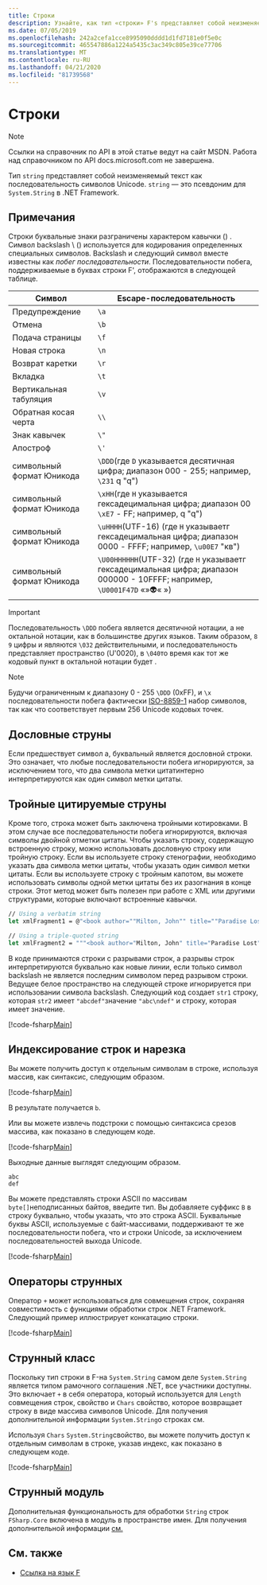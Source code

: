 ```yaml
---
title: Строки
description: Узнайте, как тип «строки» F's представляет собой неизменяемый текст в виде последовательности символов Unicode.
ms.date: 07/05/2019
ms.openlocfilehash: 242a2cefa1cce8995090dddd1d1fd7181e0f5e0c
ms.sourcegitcommit: 465547886a1224a5435c3ac349c805e39ce77706
ms.translationtype: MT
ms.contentlocale: ru-RU
ms.lasthandoff: 04/21/2020
ms.locfileid: "81739568"
---
```

# <a name="strings"></a>Строки

> [!NOTE]
> Ссылки на справочник по API в этой статье ведут на сайт MSDN.  Работа над справочником по API docs.microsoft.com не завершена.

Тип `string` представляет собой неизменяемый текст как последовательность символов Unicode. `string` — это псевдоним для `System.String` в .NET Framework.

## <a name="remarks"></a>Примечания

Строки буквальные знаки разграничены характером кавычки () . Символ backslash \\ () используется для кодирования определенных специальных символов. Backslash и следующий символ вместе известны как *побег последовательности*. Последовательности побега, поддерживаемые в буквах строки F', отображаются в следующей таблице.

|Символ|Escape-последовательность|
|---------|---------------|
|Предупреждение|`\a`|
|Отмена|`\b`|
|Подача страницы|`\f`|
|Новая строка|`\n`|
|Возврат каретки|`\r`|
|Вкладка|`\t`|
|Вертикальная табуляция|`\v`|
|Обратная косая черта|`\\`|
|Знак кавычек|`\"`|
|Апостроф|`\'`|
|символьный формат Юникода|`\DDD`(где `D` указывается десятичная цифра; диапазон 000 - 255; например, `\231` q "q")|
|символьный формат Юникода|`\xHH`(где `H` указывается гексадецимальная цифра; диапазон 00 `\xE7` - FF; например, q "q")|
|символьный формат Юникода|`\uHHHH`(UTF-16) (где `H` указываетг гексадецимальная цифра; диапазон 0000 - FFFF;  например, `\u00E7` "кв")|
|символьный формат Юникода|`\U00HHHHHH`(UTF-32) (где `H` указываетг гексадецимальная цифра; диапазон 000000 - 10FFFF;  например, `\U0001F47D` «»👽« »)|

> [!IMPORTANT]
> Последовательность `\DDD` побега является десятичной нотации, а не октальной нотации, как в большинстве других языков. Таким образом, `8` `9` цифры и являются `\032` действительными, и последовательность представляет пространство (U'0020), в `\040`то время как тот же кодовый пункт в октальной нотации будет .

> [!NOTE]
> Будучи ограниченным к диапазону 0 - 255 `\DDD` (0xFF), и `\x` последовательности побега фактически [ISO-8859-1](https://en.wikipedia.org/wiki/ISO/IEC_8859-1#Code_page_layout) набор символов, так как что соответствует первым 256 Unicode кодовых точек.

## <a name="verbatim-strings"></a>Дословные струны

Если предшествует символ а, буквальный является дословной строки. Это означает, что любые последовательности побега игнорируются, за исключением того, что два символа метки цитатинтерно интерпретируются как один символ метки цитаты.

## <a name="triple-quoted-strings"></a>Тройные цитируемые струны

Кроме того, строка может быть заключена тройными котировками. В этом случае все последовательности побега игнорируются, включая символы двойной отметки цитаты. Чтобы указать строку, содержащую встроенную строку, можно использовать дословную строку или тройную строку. Если вы используете строку стенографии, необходимо указать два символа метки цитаты, чтобы указать один символ метки цитаты. Если вы используете строку с тройным капотом, вы можете использовать символы одной метки цитаты без их разогнания в конце строки. Этот метод может быть полезен при работе с XML или другими структурами, которые включают встроенные кавычки.

```fsharp
// Using a verbatim string
let xmlFragment1 = @"<book author=""Milton, John"" title=""Paradise Lost"">"

// Using a triple-quoted string
let xmlFragment2 = """<book author="Milton, John" title="Paradise Lost">"""
```

В коде принимаются строки с разрывами строк, а разрывы строк интерпретируются буквально как новые линии, если только символ backslash не является последним символом перед разрывом строки. Ведущее белое пространство на следующей строке игнорируется при использовании символа backslash. Следующий код создает `str1` строку, которая `str2` имеет `"abcdef"`значение `"abc\ndef"` и строку, которая имеет значение.

[!code-fsharp[Main](~/samples/snippets/fsharp/lang-ref-1/snippet1001.fs)]

## <a name="string-indexing-and-slicing"></a>Индексирование строк и нарезка

Вы можете получить доступ к отдельным символам в строке, используя массив, как синтаксис, следующим образом.

[!code-fsharp[Main](~/samples/snippets/fsharp/lang-ref-1/snippet1002.fs)]

В результате получается `b`.

Или вы можете извлечь подстроки с помощью синтаксиса срезов массива, как показано в следующем коде.

[!code-fsharp[Main](~/samples/snippets/fsharp/lang-ref-1/snippet1003.fs)]

Выходные данные выглядят следующим образом.

```console
abc
def
```

Вы можете представлять строки ASCII по массивам `byte[]`неподписанных байтов, введите тип. Вы добавляете суффикс `B` в строку буквально, чтобы указать, что это строка ASCII. Буквальные буквы ASCII, используемые с байт-массивами, поддерживают те же последовательности побега, что и строки Unicode, за исключением последовательностей выхода Unicode.

[!code-fsharp[Main](~/samples/snippets/fsharp/lang-ref-1/snippet1004.fs)]

## <a name="string-operators"></a>Операторы струнных

Оператор `+` может использоваться для совмещения строк, сохраняя совместимость с функциями обработки строк .NET Framework. Следующий пример иллюстрирует конкатацию строки.

[!code-fsharp[Main](~/samples/snippets/fsharp/lang-ref-1/snippet1006.fs)]

## <a name="string-class"></a>Струнный класс

Поскольку тип строки в F-на `System.String` самом деле `System.String` является типом рамочного соглашения .NET, все участники доступны. Это включает `+` в себя оператора, который используется для `Length` совмещения строк, свойство и `Chars` свойство, которое возвращает строку в виде массива символов Unicode. Для получения дополнительной информации `System.String`о строках см.

Используя `Chars` `System.String`свойство, вы можете получить доступ к отдельным символам в строке, указав индекс, как показано в следующем коде.

[!code-fsharp[Main](~/samples/snippets/fsharp/lang-ref-1/snippet1005.fs)]

## <a name="string-module"></a>Струнный модуль

Дополнительная функциональность для обработки `String` строк `FSharp.Core` включена в модуль в пространстве имен. Для получения дополнительной информации [см.](https://msdn.microsoft.com/visualfsharpdocs/conceptual/core.string-module-%5bfsharp%5d)

## <a name="see-also"></a>См. также

- [Ссылка на язык F](index.md)

